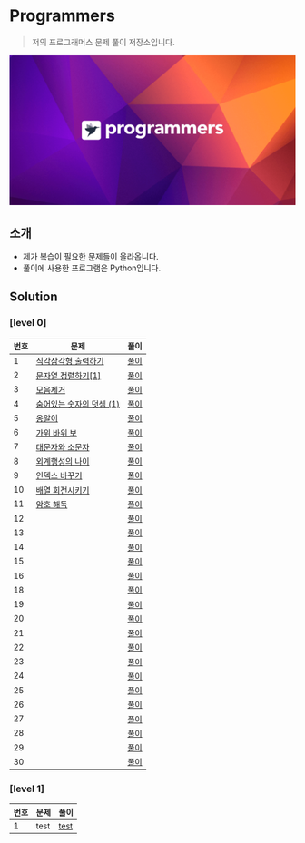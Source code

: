 # Programmers
> 저의 프로그래머스 문제 풀이 저장소입니다.

![background](./background.png)

## 소개
- 제가 복습이 필요한 문제들이 올라옵니다.
- 풀이에 사용한 프로그램은 Python입니다.

## Solution

### [level 0]
|번호|문제|풀이|
|---|---|---|
|1|[직각삼각형 출력하기](https://school.programmers.co.kr/learn/courses/30/lessons/120823?language=python3)|[풀이](https://github.com/Fccbcc/Programmers-test/blob/main/Level-0/%EC%A7%81%EA%B0%81%EC%82%BC%EA%B0%81%ED%98%95%20%EC%B6%9C%EB%A0%A5%ED%95%98%EA%B8%B0.py)|
|2|[문자열 정렬하기[1]](https://school.programmers.co.kr/learn/courses/30/lessons/120850)|[풀이](https://github.com/Fccbcc/Programmers-test/blob/main/Level-0/%EB%AC%B8%EC%9E%90%EC%97%B4%20%EC%A0%95%EB%A0%AC%ED%95%98%EA%B8%B0(1).py)|
|3|[모음제거](https://school.programmers.co.kr/learn/courses/30/lessons/120849)|[풀이](https://github.com/Fccbcc/Programmers-test/blob/main/Level-0/%EB%AA%A8%EC%9D%8C%EC%A0%9C%EA%B1%B0.py)|
|4|[숨어있는 숫자의 덧셈 (1)](https://school.programmers.co.kr/learn/courses/30/lessons/120851)|[풀이](https://github.com/Fccbcc/Programmers-test/blob/main/Level-0/%EC%88%A8%EC%96%B4%EC%9E%88%EB%8A%94%20%EC%88%AB%EC%9E%90%EC%9D%98%20%EB%8D%A7%EC%85%88%20(1).py)|
|5|[옹알이](https://school.programmers.co.kr/learn/courses/30/lessons/120956)|[풀이](https://github.com/Fccbcc/Programmers-test/blob/main/Level-0/%EC%98%B9%EC%95%8C%EC%9D%B4.py)|
|6|[가위 바위 보](https://school.programmers.co.kr/learn/courses/30/lessons/120839)|[풀이](https://github.com/Fccbcc/Programmers-test/blob/main/Level-0/%EA%B0%80%EC%9C%84%20%EB%B0%94%EC%9C%84%20%EB%B3%B4.py)|
|7|[대문자와 소문자](https://school.programmers.co.kr/learn/courses/30/lessons/120893?language=python3)|[풀이](https://github.com/Fccbcc/Programmers-test/blob/main/Level-0/%EB%8C%80%EB%AC%B8%EC%9E%90%EC%99%80%20%EC%86%8C%EB%AC%B8%EC%9E%90.py)|
|8|[외계행성의 나이](https://school.programmers.co.kr/learn/courses/30/lessons/120834)|[풀이](https://github.com/Fccbcc/Programmers-test/blob/main/Level-0/%EC%99%B8%EA%B3%84%ED%96%89%EC%84%B1%EC%9D%98%20%EB%82%98%EC%9D%B4.py)|
|9|[인덱스 바꾸기](https://school.programmers.co.kr/learn/courses/30/lessons/120895)|[풀이](https://github.com/Fccbcc/Programmers-test/blob/main/Level-0/%EC%9D%B8%EB%8D%B1%EC%8A%A4%20%EB%B0%94%EA%BE%B8%EA%B8%B0.py)|
|10|[배열 회전시키기](https://school.programmers.co.kr/learn/courses/30/lessons/120844)|[풀이](https://github.com/Fccbcc/Programmers-test/blob/main/Level-0/%EB%B0%B0%EC%97%B4%20%ED%9A%8C%EC%A0%84%EC%8B%9C%ED%82%A4%EA%B8%B0.py)|
|11|[암호 해독](https://school.programmers.co.kr/learn/courses/30/lessons/120892)|[풀이](https://github.com/Fccbcc/Programmers-test/blob/main/Level-0/%EC%95%94%ED%98%B8%20%ED%95%B4%EB%8F%85.py)|
|12|[]()|[풀이]()|
|13|[]()|[풀이]()|
|14|[]()|[풀이]()|
|15|[]()|[풀이]()|
|16|[]()|[풀이]()|
|18|[]()|[풀이]()|
|19|[]()|[풀이]()|
|20|[]()|[풀이]()|
|21|[]()|[풀이]()|
|22|[]()|[풀이]()|
|23|[]()|[풀이]()|
|24|[]()|[풀이]()|
|25|[]()|[풀이]()|
|26|[]()|[풀이]()|
|27|[]()|[풀이]()|
|28|[]()|[풀이]()|
|29|[]()|[풀이]()|
|30|[]()|[풀이]()|


### [level 1]
|번호|문제|풀이|
|---|---|---|
|1|test|[test](https://github.com/Fccbcc/Programmers-test/blob/main/Level-1/test-1)|

